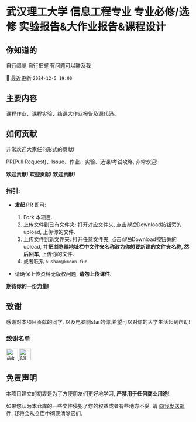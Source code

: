# 武汉理工大学 信息工程专业 专业必修/选修 实验报告&大作业报告&课程设计

## 你知道的

自行阅览 自行把握 有问题可以联系我

:notebook_with_decorative_cover: 最近更新 `2024-12-5 19:00`

## 主要内容

课程作业、课程实验、结课大作业报告及源代码。

## 如何贡献

非常欢迎大家任何形式的贡献! 

PR(Pull Request)、Issue、作业、实验、选课/考试攻略, 非常欢迎!

**欢迎贡献! 欢迎贡献! 欢迎贡献!**

### 指引:

+ **发起 PR** 即可:
  1. Fork 本项目.
  2. 上传文件到已有文件夹: 打开对应文件夹, 点击*绿色*Download按钮旁的upload, 上传你的文件.
  3. 上传文件到新文件夹: 打开任意文件夹, 点击*绿色*Download按钮旁的upload, 并**把浏览器地址栏中文件夹名称改为你想要新建的文件夹名称, 然后回车**, 上传你的文件.
  4. 或者联系 `hushan@kmoon.fun`

+ 请确保上传资料无版权问题, **请勿上传课件.**

**期待你的一份力量!**

## 致谢

感谢对本项目贡献的同学, 以及电脑前star的你,希望可以对你的大学生活起到帮助!

### 致谢名单
<a href="https://github.com/kmoonn" class="mr-2" data-hovercard-type="user" data-hovercard-url="/users/kmoonn/hovercard" data-octo-click="hovercard-link-click" data-octo-dimensions="link_type:self">
        <img src="https://avatars.githubusercontent.com/u/103509070?s=64&amp;v=4" alt="@kmoonn" size="32" height="32" width="32" data-view-component="true" class="avatar circle">
      </a>
      
<a href="https://github.com/LL-WHUT" class="mr-2" data-hovercard-type="user" data-hovercard-url="/users/LL-WHUT/hovercard" data-octo-click="hovercard-link-click" data-octo-dimensions="link_type:self">
        <img src="https://avatars.githubusercontent.com/u/124682160?s=64&amp;v=4" alt="@LL-WHUT" size="32" height="32" width="32" data-view-component="true" class="avatar circle">
</a>

## 免责声明

本项目建立的初衷是为了方便朋友们更好地学习, **严禁用于任何商业用途!**

如果您认为本仓库的一些文件侵犯了您的权益或者有些地方不妥, 请 [向我发送邮件](mailto:hushan@kmoon.fun). 我将会从仓库中彻底清除它们.
